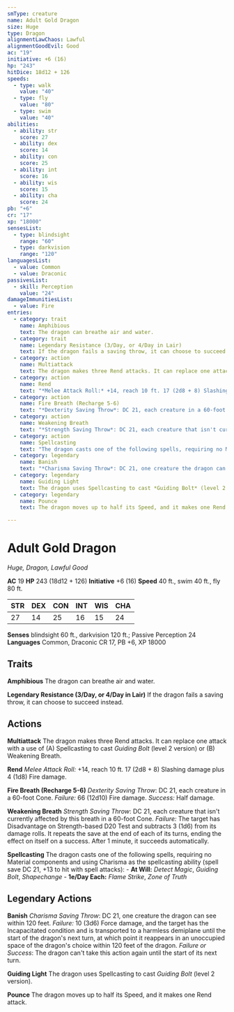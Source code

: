 ```yaml
---
smType: creature
name: Adult Gold Dragon
size: Huge
type: Dragon
alignmentLawChaos: Lawful
alignmentGoodEvil: Good
ac: "19"
initiative: +6 (16)
hp: "243"
hitDice: 18d12 + 126
speeds:
  - type: walk
    value: "40"
  - type: fly
    value: "80"
  - type: swim
    value: "40"
abilities:
  - ability: str
    score: 27
  - ability: dex
    score: 14
  - ability: con
    score: 25
  - ability: int
    score: 16
  - ability: wis
    score: 15
  - ability: cha
    score: 24
pb: "+6"
cr: "17"
xp: "18000"
sensesList:
  - type: blindsight
    range: "60"
  - type: darkvision
    range: "120"
languagesList:
  - value: Common
  - value: Draconic
passivesList:
  - skill: Perception
    value: "24"
damageImmunitiesList:
  - value: Fire
entries:
  - category: trait
    name: Amphibious
    text: The dragon can breathe air and water.
  - category: trait
    name: Legendary Resistance (3/Day, or 4/Day in Lair)
    text: If the dragon fails a saving throw, it can choose to succeed instead.
  - category: action
    name: Multiattack
    text: The dragon makes three Rend attacks. It can replace one attack with a use of (A) Spellcasting to cast *Guiding Bolt* (level 2 version) or (B) Weakening Breath.
  - category: action
    name: Rend
    text: "*Melee Attack Roll:* +14, reach 10 ft. 17 (2d8 + 8) Slashing damage plus 4 (1d8) Fire damage."
  - category: action
    name: Fire Breath (Recharge 5-6)
    text: "*Dexterity Saving Throw*: DC 21, each creature in a 60-foot Cone. *Failure:*  66 (12d10) Fire damage. *Success:*  Half damage."
  - category: action
    name: Weakening Breath
    text: "*Strength Saving Throw*: DC 21, each creature that isn't currently affected by this breath in a 60-foot Cone. *Failure:*  The target has Disadvantage on Strength-based D20 Test and subtracts 3 (1d6) from its damage rolls. It repeats the save at the end of each of its turns, ending the effect on itself on a success. After 1 minute, it succeeds automatically."
  - category: action
    name: Spellcasting
    text: "The dragon casts one of the following spells, requiring no Material components and using Charisma as the spellcasting ability (spell save DC 21, +13 to hit with spell attacks): - **At Will:** *Detect Magic*, *Guiding Bolt*, *Shapechange* - **1e/Day Each:** *Flame Strike*, *Zone of Truth*"
  - category: legendary
    name: Banish
    text: "*Charisma Saving Throw*: DC 21, one creature the dragon can see within 120 feet. *Failure:*  10 (3d6) Force damage, and the target has the Incapacitated condition and is transported to a harmless demiplane until the start of the dragon's next turn, at which point it reappears in an unoccupied space of the dragon's choice within 120 feet of the dragon. *Failure or Success*:  The dragon can't take this action again until the start of its next turn."
  - category: legendary
    name: Guiding Light
    text: The dragon uses Spellcasting to cast *Guiding Bolt* (level 2 version).
  - category: legendary
    name: Pounce
    text: The dragon moves up to half its Speed, and it makes one Rend attack.

---
```


# Adult Gold Dragon
*Huge, Dragon, Lawful Good*

**AC** 19
**HP** 243 (18d12 + 126)
**Initiative** +6 (16)
**Speed** 40 ft., swim 40 ft., fly 80 ft.

| STR | DEX | CON | INT | WIS | CHA |
| --- | --- | --- | --- | --- | --- |
| 27 | 14 | 25 | 16 | 15 | 24 |

**Senses** blindsight 60 ft., darkvision 120 ft.; Passive Perception 24
**Languages** Common, Draconic
CR 17, PB +6, XP 18000

## Traits

**Amphibious**
The dragon can breathe air and water.

**Legendary Resistance (3/Day, or 4/Day in Lair)**
If the dragon fails a saving throw, it can choose to succeed instead.

## Actions

**Multiattack**
The dragon makes three Rend attacks. It can replace one attack with a use of (A) Spellcasting to cast *Guiding Bolt* (level 2 version) or (B) Weakening Breath.

**Rend**
*Melee Attack Roll:* +14, reach 10 ft. 17 (2d8 + 8) Slashing damage plus 4 (1d8) Fire damage.

**Fire Breath (Recharge 5-6)**
*Dexterity Saving Throw*: DC 21, each creature in a 60-foot Cone. *Failure:*  66 (12d10) Fire damage. *Success:*  Half damage.

**Weakening Breath**
*Strength Saving Throw*: DC 21, each creature that isn't currently affected by this breath in a 60-foot Cone. *Failure:*  The target has Disadvantage on Strength-based D20 Test and subtracts 3 (1d6) from its damage rolls. It repeats the save at the end of each of its turns, ending the effect on itself on a success. After 1 minute, it succeeds automatically.

**Spellcasting**
The dragon casts one of the following spells, requiring no Material components and using Charisma as the spellcasting ability (spell save DC 21, +13 to hit with spell attacks): - **At Will:** *Detect Magic*, *Guiding Bolt*, *Shapechange* - **1e/Day Each:** *Flame Strike*, *Zone of Truth*

## Legendary Actions

**Banish**
*Charisma Saving Throw*: DC 21, one creature the dragon can see within 120 feet. *Failure:*  10 (3d6) Force damage, and the target has the Incapacitated condition and is transported to a harmless demiplane until the start of the dragon's next turn, at which point it reappears in an unoccupied space of the dragon's choice within 120 feet of the dragon. *Failure or Success*:  The dragon can't take this action again until the start of its next turn.

**Guiding Light**
The dragon uses Spellcasting to cast *Guiding Bolt* (level 2 version).

**Pounce**
The dragon moves up to half its Speed, and it makes one Rend attack.
